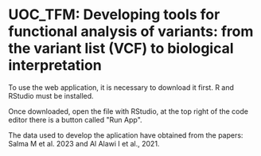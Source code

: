 # UOC_TFM: Developing tools for functional analysis of variants: from the variant list (VCF) to biological interpretation

To use the web application, it is necessary to download it first.
R and RStudio must be installed.

Once downloaded, open the file with RStudio, at the top right of the code editor there is a button called "Run App".

The data used to develop the aplication have obtained from the papers: Salma M et al. 2023 and Al Alawi I et al., 2021.

